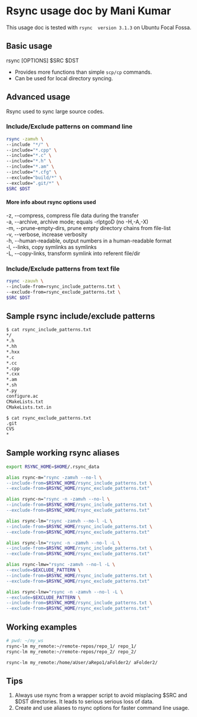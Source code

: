# Rsync usage doc by Mani Kumar

This usage doc is tested with `rsync  version 3.1.3` on Ubuntu Focal Fossa.

## Basic usage

rsync \[OPTIONS\] \$SRC \$DST

* Provides more functions than simple `scp/cp` commands.
* Can be used for local directory syncing.

## Advanced usage

Rsync used to sync large source codes.

### Include/Exclude patterns on command line

```bash
rsync -zamvh \
--include "*/" \
--include="*.cpp" \
--include="*.c" \
--include="*.h" \
--include="*.am" \
--include="*.cfg" \
--exclude="build/*" \
--exclude=".git/*" \
$SRC $DST
```

#### More info about rsync options used

-z, --compress, compress file data during the transfer\
-a, --archive, archive mode; equals -rlptgoD (no -H,-A,-X)\
-m, --prune-empty-dirs, prune empty directory chains from file-list\
-v, --verbose, increase verbosity\
-h, --human-readable, output numbers in a human-readable format\
-l, --links, copy symlinks as symlinks\
-L, --copy-links, transform symlink into referent file/dir

### Include/Exclude patterns from text file

```bash
rsync -zauvh \
--include-from=rsync_include_patterns.txt \
--exclude-from=rsync_exclude_patterns.txt \
$SRC $DST
```

## Sample rsync include/exclude patterns

```bash
$ cat rsync_include_patterns.txt
*/
*.h
*.hh
*.hxx
*.c
*.cc
*.cpp
*.cxx
*.am
*.sh
*.py
configure.ac
CMakeLists.txt
CMakeLists.txt.in
```

```bash
$ cat rsync_exclude_patterns.txt
.git
CVS
*
```

## Sample working rsync aliases

```bash
export RSYNC_HOME=$HOME/.rsync_data

alias rsync-m="rsync -zamvh --no-l \
--include-from=$RSYNC_HOME/rsync_include_patterns.txt \
--exclude-from=$RSYNC_HOME/rsync_exclude_patterns.txt"

alias rsync-n="rsync -n -zamvh --no-l \
--include-from=$RSYNC_HOME/rsync_include_patterns.txt \
--exclude-from=$RSYNC_HOME/rsync_exclude_patterns.txt"

alias rsync-lm="rsync -zamvh --no-l -L \
--include-from=$RSYNC_HOME/rsync_include_patterns.txt \
--exclude-from=$RSYNC_HOME/rsync_exclude_patterns.txt"

alias rsync-ln="rsync -n -zamvh --no-l -L \
--include-from=$RSYNC_HOME/rsync_include_patterns.txt \
--exclude-from=$RSYNC_HOME/rsync_exclude_patterns.txt"

alias rsync-lmw="rsync -zamvh --no-l -L \
--exclude=$EXCLUDE_PATTERN \
--include-from=$RSYNC_HOME/rsync_include_patterns.txt \
--exclude-from=$RSYNC_HOME/rsync_exclude_patterns.txt"

alias rsync-lnw="rsync -n -zamvh --no-l -L \
--exclude=$EXCLUDE_PATTERN \
--include-from=$RSYNC_HOME/rsync_include_patterns.txt \
--exclude-from=$RSYNC_HOME/rsync_exclude_patterns.txt"
```

## Working examples

```bash
# pwd: ~/my_ws
rsync-lm my_remote:~/remote-repos/repo_1/ repo_1/
rsync-lm my_remote:~/remote-repos/repo_2/ repo_2/

rsync-lm my_remote:/home/aUser/aRepo1/aFolder2/ aFolder2/
```

## Tips

1. Always use rsync from a wrapper script to avoid misplacing $SRC and $DST
   directories. It leads to serious serious loss of data.
2. Create and use aliases to rsync options for faster command line usage.

